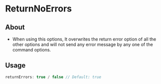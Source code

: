 # **ReturnNoErrors**
## **About**
* When using this options, It overwrites the return error option of all the other options and will not send any error message by any one of the command options.
## **Usage**
```js
returnErrors: true / false // Default: true
```